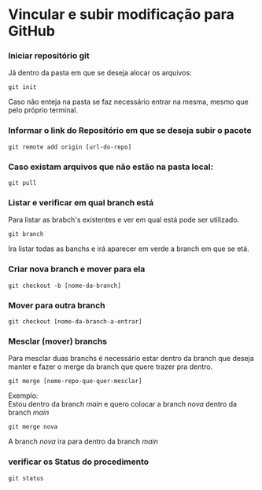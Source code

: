 # Vincular e subir modificação para GitHub

### Iniciar repositório git

Já dentro da pasta em que se deseja alocar os arquivos:
```
git init 
```
Caso não enteja na pasta se faz necessário entrar na mesma, mesmo que pelo próprio terminal.

### Informar o link do Repositório em que se deseja subir o pacote
```
git remote add origin [url-do-repo]
```
### Caso existam arquivos que não estão na pasta local:
```
git pull 
```
### Listar e verificar em qual branch está
Para listar as brabch's existentes e ver em qual está pode ser utilizado.
```
git branch
```
Ira listar todas as banchs e irá aparecer em verde a branch em que se etá.

### Criar nova branch e mover para ela
```
git checkout -b [nome-da-branch]
```
### Mover para outra branch
```
git checkout [nome-da-branch-a-entrar]
```
### Mesclar (mover) branchs
Para mesclar duas branchs é necessário estar dentro da branch que deseja manter e fazer o merge da branch que quere trazer pra dentro.
```
git merge [nome-repo-que-quer-mesclar]
```
Exemplo:     
Estou dentro da branch *main* e quero colocar a branch *nova* dentro da branch *main*

```
git merge nova
```
A branch *nova* ira para dentro da branch *main*

### verificar os Status do procedimento
```
git status
```


